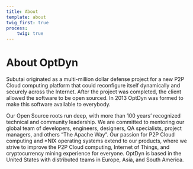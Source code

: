 ```yaml
---
title: About
template: about
twig_first: true
process:
    twig: true
---
```


<div class="headline">
    <h1 class="titlePage">About OptDyn</h1>
</div>

Subutai originated as a multi-million dollar defense project for a new P2P Cloud computing platform that could reconfigure itself dynamically and securely across the Internet. After the project was completed, the client allowed the software to be open sourced. In 2013 OptDyn was formed to make this software available to everybody.

Our Open Source roots run deep, with more than 100 years’ recognized technical and community leadership. We are committed to mentoring our global team of developers, engineers, designers, QA specialists, project managers, and others “The Apache Way”. Our passion for P2P Cloud computing and *NIX operating systems extend to our products, where we strive to improve the P2P Cloud computing, Internet of Things, and cryptocurrency mining experience for everyone. OptDyn is based in the United States with distributed teams in Europe, Asia, and South America.
